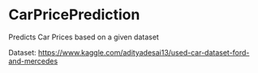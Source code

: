 # CarPricePrediction
Predicts Car Prices based on a given dataset

Dataset:
https://www.kaggle.com/adityadesai13/used-car-dataset-ford-and-mercedes
